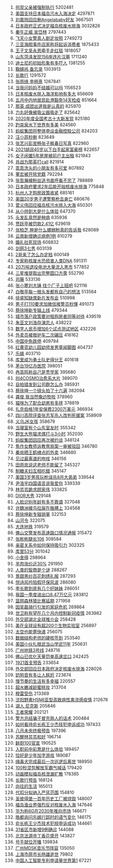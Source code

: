 1. [何炅父亲被强制执行](https://s.weibo.com/weibo?q=%23%E4%BD%95%E7%82%85%E7%88%B6%E4%BA%B2%E8%A2%AB%E5%BC%BA%E5%88%B6%E6%89%A7%E8%A1%8C%23&Refer=top) 5202481
1. [美国支持日本福岛污水入海决定](https://s.weibo.com/weibo?q=%23%E7%BE%8E%E5%9B%BD%E6%94%AF%E6%8C%81%E6%97%A5%E6%9C%AC%E7%A6%8F%E5%B2%9B%E6%B1%A1%E6%B0%B4%E5%85%A5%E6%B5%B7%E5%86%B3%E5%AE%9A%23&Refer=top) 4297871
1. [刘嘉玲回应删Angelababy好友](https://s.weibo.com/weibo?q=%E5%88%98%E5%98%89%E7%8E%B2%E5%9B%9E%E5%BA%94%E5%88%A0Angelababy%E5%A5%BD%E5%8F%8B&Refer=top) 3667501
1. [日本政府正式决定福岛核废水排海](https://s.weibo.com/weibo?q=%23%E6%97%A5%E6%9C%AC%E6%94%BF%E5%BA%9C%E6%AD%A3%E5%BC%8F%E5%86%B3%E5%AE%9A%E7%A6%8F%E5%B2%9B%E6%A0%B8%E5%BA%9F%E6%B0%B4%E6%8E%92%E6%B5%B7%23&Refer=top) 3032826
1. [秦牛正威 吴岱林](https://s.weibo.com/weibo?q=%E7%A7%A6%E7%89%9B%E6%AD%A3%E5%A8%81%20%E5%90%B4%E5%B2%B1%E6%9E%97&Refer=top) 2797443
1. [飞天小女警真人剧定妆照](https://s.weibo.com/weibo?q=%23%E9%A3%9E%E5%A4%A9%E5%B0%8F%E5%A5%B3%E8%AD%A6%E7%9C%9F%E4%BA%BA%E5%89%A7%E5%AE%9A%E5%A6%86%E7%85%A7%23&Refer=top) 2749273
1. [三亚海胆事件店家称将起诉消费者](https://s.weibo.com/weibo?q=%23%E4%B8%89%E4%BA%9A%E6%B5%B7%E8%83%86%E4%BA%8B%E4%BB%B6%E5%BA%97%E5%AE%B6%E7%A7%B0%E5%B0%86%E8%B5%B7%E8%AF%89%E6%B6%88%E8%B4%B9%E8%80%85%23&Refer=top) 1875433
1. [王子文吴永恩牵手走红毯](https://s.weibo.com/weibo?q=%E7%8E%8B%E5%AD%90%E6%96%87%E5%90%B4%E6%B0%B8%E6%81%A9%E7%89%B5%E6%89%8B%E8%B5%B0%E7%BA%A2%E6%AF%AF&Refer=top) 1818057
1. [山东菏泽发现156座连片汉墓](https://s.weibo.com/weibo?q=%23%E5%B1%B1%E4%B8%9C%E8%8F%8F%E6%B3%BD%E5%8F%91%E7%8E%B0156%E5%BA%A7%E8%BF%9E%E7%89%87%E6%B1%89%E5%A2%93%23&Refer=top) 1711240
1. [迪士尼的初始形象有多吓人](https://s.weibo.com/weibo?q=%E8%BF%AA%E5%A3%AB%E5%B0%BC%E7%9A%84%E5%88%9D%E5%A7%8B%E5%BD%A2%E8%B1%A1%E6%9C%89%E5%A4%9A%E5%90%93%E4%BA%BA&Refer=top) 1381255
1. [鞠婧祎 备忘录](https://s.weibo.com/weibo?q=%E9%9E%A0%E5%A9%A7%E7%A5%8E%20%E5%A4%87%E5%BF%98%E5%BD%95&Refer=top) 1303913
1. [长歌行](https://s.weibo.com/weibo?q=%E9%95%BF%E6%AD%8C%E8%A1%8C&Refer=top) 1291572
1. [张雨绮 李柄熹](https://s.weibo.com/weibo?q=%E5%BC%A0%E9%9B%A8%E7%BB%AE%20%E6%9D%8E%E6%9F%84%E7%86%B9&Refer=top) 1267841
1. [当我问妈妈不结婚可以吗](https://s.weibo.com/weibo?q=%23%E5%BD%93%E6%88%91%E9%97%AE%E5%A6%88%E5%A6%88%E4%B8%8D%E7%BB%93%E5%A9%9A%E5%8F%AF%E4%BB%A5%E5%90%97%23&Refer=top) 1156523
1. [日本核废水排入海洋影响有多大](https://s.weibo.com/weibo?q=%E6%97%A5%E6%9C%AC%E6%A0%B8%E5%BA%9F%E6%B0%B4%E6%8E%92%E5%85%A5%E6%B5%B7%E6%B4%8B%E5%BD%B1%E5%93%8D%E6%9C%89%E5%A4%9A%E5%A4%A7&Refer=top) 856609
1. [五月中内地居民赴港豁免14天检疫](https://s.weibo.com/weibo?q=%23%E4%BA%94%E6%9C%88%E4%B8%AD%E5%86%85%E5%9C%B0%E5%B1%85%E6%B0%91%E8%B5%B4%E6%B8%AF%E8%B1%81%E5%85%8D14%E5%A4%A9%E6%A3%80%E7%96%AB%23&Refer=top) 851664
1. [那英 成团出道我是认真的](https://s.weibo.com/weibo?q=%E9%82%A3%E8%8B%B1%20%E6%88%90%E5%9B%A2%E5%87%BA%E9%81%93%E6%88%91%E6%98%AF%E8%AE%A4%E7%9C%9F%E7%9A%84&Refer=top) 825970
1. [力丸好像被吸尘器吸走了](https://s.weibo.com/weibo?q=%23%E5%8A%9B%E4%B8%B8%E5%A5%BD%E5%83%8F%E8%A2%AB%E5%90%B8%E5%B0%98%E5%99%A8%E5%90%B8%E8%B5%B0%E4%BA%86%23&Refer=top) 825642
1. [2020年度全国考古十大新发现](https://s.weibo.com/weibo?q=2020%E5%B9%B4%E5%BA%A6%E5%85%A8%E5%9B%BD%E8%80%83%E5%8F%A4%E5%8D%81%E5%A4%A7%E6%96%B0%E5%8F%91%E7%8E%B0&Refer=top) 825180
1. [趵突泉水下世界有多美](https://s.weibo.com/weibo?q=%E8%B6%B5%E7%AA%81%E6%B3%89%E6%B0%B4%E4%B8%8B%E4%B8%96%E7%95%8C%E6%9C%89%E5%A4%9A%E7%BE%8E&Refer=top) 824560
1. [蚂蚁集团将整体申设金融控股公司](https://s.weibo.com/weibo?q=%E8%9A%82%E8%9A%81%E9%9B%86%E5%9B%A2%E5%B0%86%E6%95%B4%E4%BD%93%E7%94%B3%E8%AE%BE%E9%87%91%E8%9E%8D%E6%8E%A7%E8%82%A1%E5%85%AC%E5%8F%B8&Refer=top) 824203
1. [汪小菲秒删](https://s.weibo.com/weibo?q=%E6%B1%AA%E5%B0%8F%E8%8F%B2%E7%A7%92%E5%88%A0&Refer=top) 823649
1. [张艺兴彭昱畅张子枫春日写真](https://s.weibo.com/weibo?q=%23%E5%BC%A0%E8%89%BA%E5%85%B4%E5%BD%AD%E6%98%B1%E7%95%85%E5%BC%A0%E5%AD%90%E6%9E%AB%E6%98%A5%E6%97%A5%E5%86%99%E7%9C%9F%23&Refer=top) 822960
1. [2021胡润40岁以下白手起家富豪榜](https://s.weibo.com/weibo?q=2021%E8%83%A1%E6%B6%A640%E5%B2%81%E4%BB%A5%E4%B8%8B%E7%99%BD%E6%89%8B%E8%B5%B7%E5%AE%B6%E5%AF%8C%E8%B1%AA%E6%A6%9C&Refer=top) 822657
1. [女子闲置5年房屋被前户主出租](https://s.weibo.com/weibo?q=%23%E5%A5%B3%E5%AD%90%E9%97%B2%E7%BD%AE5%E5%B9%B4%E6%88%BF%E5%B1%8B%E8%A2%AB%E5%89%8D%E6%88%B7%E4%B8%BB%E5%87%BA%E7%A7%9F%23&Refer=top) 821943
1. [肖战为那英打call](https://s.weibo.com/weibo?q=%E8%82%96%E6%88%98%E4%B8%BA%E9%82%A3%E8%8B%B1%E6%89%93call&Refer=top) 821914
1. [乖乖洗头的小朋友有多可爱](https://s.weibo.com/weibo?q=%23%E4%B9%96%E4%B9%96%E6%B4%97%E5%A4%B4%E7%9A%84%E5%B0%8F%E6%9C%8B%E5%8F%8B%E6%9C%89%E5%A4%9A%E5%8F%AF%E7%88%B1%23&Refer=top) 807892
1. [董宏被开除党籍](https://s.weibo.com/weibo?q=%23%E8%91%A3%E5%AE%8F%E8%A2%AB%E5%BC%80%E9%99%A4%E5%85%9A%E7%B1%8D%23&Refer=top) 792294
1. [张哲瀚被粉丝送书直呼看不完了](https://s.weibo.com/weibo?q=%23%E5%BC%A0%E5%93%B2%E7%80%9A%E8%A2%AB%E7%B2%89%E4%B8%9D%E9%80%81%E4%B9%A6%E7%9B%B4%E5%91%BC%E7%9C%8B%E4%B8%8D%E5%AE%8C%E4%BA%86%23&Refer=top) 788869
1. [日本政府要求2年后能开始核废水排海](https://s.weibo.com/weibo?q=%E6%97%A5%E6%9C%AC%E6%94%BF%E5%BA%9C%E8%A6%81%E6%B1%822%E5%B9%B4%E5%90%8E%E8%83%BD%E5%BC%80%E5%A7%8B%E6%A0%B8%E5%BA%9F%E6%B0%B4%E6%8E%92%E6%B5%B7&Refer=top) 775848
1. [杭州人才购房政策收紧](https://s.weibo.com/weibo?q=%23%E6%9D%AD%E5%B7%9E%E4%BA%BA%E6%89%8D%E8%B4%AD%E6%88%BF%E6%94%BF%E7%AD%96%E6%94%B6%E7%B4%A7%23&Refer=top) 685161
1. [美国20岁男子遭警察枪击身亡](https://s.weibo.com/weibo?q=%E7%BE%8E%E5%9B%BD20%E5%B2%81%E7%94%B7%E5%AD%90%E9%81%AD%E8%AD%A6%E5%AF%9F%E6%9E%AA%E5%87%BB%E8%BA%AB%E4%BA%A1&Refer=top) 680676
1. [菅义伟回应福岛核污水排入大海](https://s.weibo.com/weibo?q=%23%E8%8F%85%E4%B9%89%E4%BC%9F%E5%9B%9E%E5%BA%94%E7%A6%8F%E5%B2%9B%E6%A0%B8%E6%B1%A1%E6%B0%B4%E6%8E%92%E5%85%A5%E5%A4%A7%E6%B5%B7%23&Refer=top) 650301
1. [从小帅到大是什么体验](https://s.weibo.com/weibo?q=%23%E4%BB%8E%E5%B0%8F%E5%B8%85%E5%88%B0%E5%A4%A7%E6%98%AF%E4%BB%80%E4%B9%88%E4%BD%93%E9%AA%8C%23&Refer=top) 647370
1. [头发乱竟然是种病](https://s.weibo.com/weibo?q=%23%E5%A4%B4%E5%8F%91%E4%B9%B1%E7%AB%9F%E7%84%B6%E6%98%AF%E7%A7%8D%E7%97%85%23&Refer=top) 635936
1. [贾跃亭被罚款2.41亿](https://s.weibo.com/weibo?q=%E8%B4%BE%E8%B7%83%E4%BA%AD%E8%A2%AB%E7%BD%9A%E6%AC%BE2.41%E4%BA%BF&Refer=top) 629619
1. [张柏芝 肿是什么螺蛳粉真的告诉我](https://s.weibo.com/weibo?q=%E5%BC%A0%E6%9F%8F%E8%8A%9D%20%E8%82%BF%E6%98%AF%E4%BB%80%E4%B9%88%E8%9E%BA%E8%9B%B3%E7%B2%89%E7%9C%9F%E7%9A%84%E5%91%8A%E8%AF%89%E6%88%91&Refer=top) 628089
1. [云南新增确诊病例1例](https://s.weibo.com/weibo?q=%E4%BA%91%E5%8D%97%E6%96%B0%E5%A2%9E%E7%A1%AE%E8%AF%8A%E7%97%85%E4%BE%8B1%E4%BE%8B&Refer=top) 610279
1. [婚礼社死现场](https://s.weibo.com/weibo?q=%23%E5%A9%9A%E7%A4%BC%E7%A4%BE%E6%AD%BB%E7%8E%B0%E5%9C%BA%23&Refer=top) 608832
1. [剑网3七秀](https://s.weibo.com/weibo?q=%23%E5%89%91%E7%BD%913%E4%B8%83%E7%A7%80%23&Refer=top) 603139
1. [2哥来了怎么办定档](https://s.weibo.com/weibo?q=%232%E5%93%A5%E6%9D%A5%E4%BA%86%E6%80%8E%E4%B9%88%E5%8A%9E%E5%AE%9A%E6%A1%A3%23&Refer=top) 600149
1. [专家称核废水恐损害人类DNA](https://s.weibo.com/weibo?q=%23%E4%B8%93%E5%AE%B6%E7%A7%B0%E6%A0%B8%E5%BA%9F%E6%B0%B4%E6%81%90%E6%8D%9F%E5%AE%B3%E4%BA%BA%E7%B1%BBDNA%23&Refer=top) 591311
1. [20万吨退役电池大量流入黑市](https://s.weibo.com/weibo?q=%2320%E4%B8%87%E5%90%A8%E9%80%80%E5%BD%B9%E7%94%B5%E6%B1%A0%E5%A4%A7%E9%87%8F%E6%B5%81%E5%85%A5%E9%BB%91%E5%B8%82%23&Refer=top) 577852
1. [三星堆提取出完整圆口方尊](https://s.weibo.com/weibo?q=%E4%B8%89%E6%98%9F%E5%A0%86%E6%8F%90%E5%8F%96%E5%87%BA%E5%AE%8C%E6%95%B4%E5%9C%86%E5%8F%A3%E6%96%B9%E5%B0%8A&Refer=top) 552790
1. [司藤](https://s.weibo.com/weibo?q=%E5%8F%B8%E8%97%A4&Refer=top) 533136
1. [张小寒刘大锤 找个厂子上班吧](https://s.weibo.com/weibo?q=%E5%BC%A0%E5%B0%8F%E5%AF%92%E5%88%98%E5%A4%A7%E9%94%A4%20%E6%89%BE%E4%B8%AA%E5%8E%82%E5%AD%90%E4%B8%8A%E7%8F%AD%E5%90%A7&Refer=top) 521116
1. [白敬亭每一根头发都有自己的想法](https://s.weibo.com/weibo?q=%23%E7%99%BD%E6%95%AC%E4%BA%AD%E6%AF%8F%E4%B8%80%E6%A0%B9%E5%A4%B4%E5%8F%91%E9%83%BD%E6%9C%89%E8%87%AA%E5%B7%B1%E7%9A%84%E6%83%B3%E6%B3%95%23&Refer=top) 513564
1. [徐睿知缺席新片发布会](https://s.weibo.com/weibo?q=%23%E5%BE%90%E7%9D%BF%E7%9F%A5%E7%BC%BA%E5%B8%AD%E6%96%B0%E7%89%87%E5%8F%91%E5%B8%83%E4%BC%9A%23&Refer=top) 510998
1. [男子打110要求加微信接警员秒懂](https://s.weibo.com/weibo?q=%23%E7%94%B7%E5%AD%90%E6%89%93110%E8%A6%81%E6%B1%82%E5%8A%A0%E5%BE%AE%E4%BF%A1%E6%8E%A5%E8%AD%A6%E5%91%98%E7%A7%92%E6%87%82%23&Refer=top) 491073
1. [蔡徐坤新专辑上线](https://s.weibo.com/weibo?q=%23%E8%94%A1%E5%BE%90%E5%9D%A4%E6%96%B0%E4%B8%93%E8%BE%91%E4%B8%8A%E7%BA%BF%23&Refer=top) 479344
1. [城市落户政策要对租购房者同等对待](https://s.weibo.com/weibo?q=%E5%9F%8E%E5%B8%82%E8%90%BD%E6%88%B7%E6%94%BF%E7%AD%96%E8%A6%81%E5%AF%B9%E7%A7%9F%E8%B4%AD%E6%88%BF%E8%80%85%E5%90%8C%E7%AD%89%E5%AF%B9%E5%BE%85&Refer=top) 439519
1. [朱亚文刘浩存演恋人](https://s.weibo.com/weibo?q=%23%E6%9C%B1%E4%BA%9A%E6%96%87%E5%88%98%E6%B5%A9%E5%AD%98%E6%BC%94%E6%81%8B%E4%BA%BA%23&Refer=top) 438222
1. [数字人民币增加6个试点测试地区](https://s.weibo.com/weibo?q=%23%E6%95%B0%E5%AD%97%E4%BA%BA%E6%B0%91%E5%B8%81%E5%A2%9E%E5%8A%A06%E4%B8%AA%E8%AF%95%E7%82%B9%E6%B5%8B%E8%AF%95%E5%9C%B0%E5%8C%BA%23&Refer=top) 432226
1. [外卖员被救护车二次碾压](https://s.weibo.com/weibo?q=%23%E5%A4%96%E5%8D%96%E5%91%98%E8%A2%AB%E6%95%91%E6%8A%A4%E8%BD%A6%E4%BA%8C%E6%AC%A1%E7%A2%BE%E5%8E%8B%23&Refer=top) 416162
1. [中国中免跌停](https://s.weibo.com/weibo?q=%E4%B8%AD%E5%9B%BD%E4%B8%AD%E5%85%8D%E8%B7%8C%E5%81%9C&Refer=top) 409794
1. [红黄蓝幼儿园幼师发男童闻脚图](https://s.weibo.com/weibo?q=%23%E7%BA%A2%E9%BB%84%E8%93%9D%E5%B9%BC%E5%84%BF%E5%9B%AD%E5%B9%BC%E5%B8%88%E5%8F%91%E7%94%B7%E7%AB%A5%E9%97%BB%E8%84%9A%E5%9B%BE%23&Refer=top) 404737
1. [乐嫣](https://s.weibo.com/weibo?q=%E4%B9%90%E5%AB%A3&Refer=top) 403710
1. [库里成为勇士队史得分王](https://s.weibo.com/weibo?q=%23%E5%BA%93%E9%87%8C%E6%88%90%E4%B8%BA%E5%8B%87%E5%A3%AB%E9%98%9F%E5%8F%B2%E5%BE%97%E5%88%86%E7%8E%8B%23&Refer=top) 401618
1. [茅台19亿办医院](https://s.weibo.com/weibo?q=%E8%8C%85%E5%8F%B019%E4%BA%BF%E5%8A%9E%E5%8C%BB%E9%99%A2&Refer=top) 398051
1. [冉高鸣称自己是秃学家](https://s.weibo.com/weibo?q=%23%E5%86%89%E9%AB%98%E9%B8%A3%E7%A7%B0%E8%87%AA%E5%B7%B1%E6%98%AF%E7%A7%83%E5%AD%A6%E5%AE%B6%23&Refer=top) 395680
1. [创4COSMO治愈系大片](https://s.weibo.com/weibo?q=%23%E5%88%9B4COSMO%E6%B2%BB%E6%84%88%E7%B3%BB%E5%A4%A7%E7%89%87%23&Refer=top) 389070
1. [自拍错发到公司群怎么办](https://s.weibo.com/weibo?q=%23%E8%87%AA%E6%8B%8D%E9%94%99%E5%8F%91%E5%88%B0%E5%85%AC%E5%8F%B8%E7%BE%A4%E6%80%8E%E4%B9%88%E5%8A%9E%23&Refer=top) 385931
1. [蔡徐坤一个镜头拍了十六遍](https://s.weibo.com/weibo?q=%23%E8%94%A1%E5%BE%90%E5%9D%A4%E4%B8%80%E4%B8%AA%E9%95%9C%E5%A4%B4%E6%8B%8D%E4%BA%86%E5%8D%81%E5%85%AD%E9%81%8D%23&Refer=top) 382094
1. [龚俊 我当然像边牧啦](https://s.weibo.com/weibo?q=%E9%BE%9A%E4%BF%8A%20%E6%88%91%E5%BD%93%E7%84%B6%E5%83%8F%E8%BE%B9%E7%89%A7%E5%95%A6&Refer=top) 378960
1. [猫咪为了配合幼崽有多拼](https://s.weibo.com/weibo?q=%23%E7%8C%AB%E5%92%AA%E4%B8%BA%E4%BA%86%E9%85%8D%E5%90%88%E5%B9%BC%E5%B4%BD%E6%9C%89%E5%A4%9A%E6%8B%BC%23&Refer=top) 378819
1. [扎克伯格1年安保费2300万美元](https://s.weibo.com/weibo?q=%E6%89%8E%E5%85%8B%E4%BC%AF%E6%A0%BC1%E5%B9%B4%E5%AE%89%E4%BF%9D%E8%B4%B92300%E4%B8%87%E7%BE%8E%E5%85%83&Refer=top) 366934
1. [四川高院评查张志军杀人改判死缓案](https://s.weibo.com/weibo?q=%23%E5%9B%9B%E5%B7%9D%E9%AB%98%E9%99%A2%E8%AF%84%E6%9F%A5%E5%BC%A0%E5%BF%97%E5%86%9B%E6%9D%80%E4%BA%BA%E6%94%B9%E5%88%A4%E6%AD%BB%E7%BC%93%E6%A1%88%23&Refer=top) 358909
1. [义乌JK女孩](https://s.weibo.com/weibo?q=%E4%B9%89%E4%B9%8CJK%E5%A5%B3%E5%AD%A9&Refer=top) 358679
1. [当寝室有个山东室友时](https://s.weibo.com/weibo?q=%23%E5%BD%93%E5%AF%9D%E5%AE%A4%E6%9C%89%E4%B8%AA%E5%B1%B1%E4%B8%9C%E5%AE%A4%E5%8F%8B%E6%97%B6%23&Refer=top) 355342
1. [野生大熊猫求偶打斗3小时](https://s.weibo.com/weibo?q=%E9%87%8E%E7%94%9F%E5%A4%A7%E7%86%8A%E7%8C%AB%E6%B1%82%E5%81%B6%E6%89%93%E6%96%973%E5%B0%8F%E6%97%B6&Refer=top) 352030
1. [蚂蚁集团回应再次被约谈](https://s.weibo.com/weibo?q=%23%E8%9A%82%E8%9A%81%E9%9B%86%E5%9B%A2%E5%9B%9E%E5%BA%94%E5%86%8D%E6%AC%A1%E8%A2%AB%E7%BA%A6%E8%B0%88%23&Refer=top) 348124
1. [焦作女教师诉教育局案一审被驳回](https://s.weibo.com/weibo?q=%23%E7%84%A6%E4%BD%9C%E5%A5%B3%E6%95%99%E5%B8%88%E8%AF%89%E6%95%99%E8%82%B2%E5%B1%80%E6%A1%88%E4%B8%80%E5%AE%A1%E8%A2%AB%E9%A9%B3%E5%9B%9E%23&Refer=top) 346780
1. [秦岚晒王鹤棣点的外卖](https://s.weibo.com/weibo?q=%E7%A7%A6%E5%B2%9A%E6%99%92%E7%8E%8B%E9%B9%A4%E6%A3%A3%E7%82%B9%E7%9A%84%E5%A4%96%E5%8D%96&Refer=top) 346680
1. [见过最离谱的吻戏](https://s.weibo.com/weibo?q=%23%E8%A7%81%E8%BF%87%E6%9C%80%E7%A6%BB%E8%B0%B1%E7%9A%84%E5%90%BB%E6%88%8F%23&Refer=top) 346156
1. [田雨岚说这老师不能留了](https://s.weibo.com/weibo?q=%E7%94%B0%E9%9B%A8%E5%B2%9A%E8%AF%B4%E8%BF%99%E8%80%81%E5%B8%88%E4%B8%8D%E8%83%BD%E7%95%99%E4%BA%86&Refer=top) 345327
1. [制糖夫妇互相吃醋](https://s.weibo.com/weibo?q=%23%E5%88%B6%E7%B3%96%E5%A4%AB%E5%A6%87%E4%BA%92%E7%9B%B8%E5%90%83%E9%86%8B%23&Refer=top) 345147
1. [美国3岁男孩玩枪误杀8月大弟弟](https://s.weibo.com/weibo?q=%23%E7%BE%8E%E5%9B%BD3%E5%B2%81%E7%94%B7%E5%AD%A9%E7%8E%A9%E6%9E%AA%E8%AF%AF%E6%9D%808%E6%9C%88%E5%A4%A7%E5%BC%9F%E5%BC%9F%23&Refer=top) 339544
1. [尹浩宇四国语言说我爱你](https://s.weibo.com/weibo?q=%23%E5%B0%B9%E6%B5%A9%E5%AE%87%E5%9B%9B%E5%9B%BD%E8%AF%AD%E8%A8%80%E8%AF%B4%E6%88%91%E7%88%B1%E4%BD%A0%23&Refer=top) 339339
1. [林芸芸跪求顾家伟](https://s.weibo.com/weibo?q=%23%E6%9E%97%E8%8A%B8%E8%8A%B8%E8%B7%AA%E6%B1%82%E9%A1%BE%E5%AE%B6%E4%BC%9F%23&Refer=top) 333825
1. [DIOR大秀](https://s.weibo.com/weibo?q=DIOR%E5%A4%A7%E7%A7%80&Refer=top) 329148
1. [人脸识别年龄有多不靠谱](https://s.weibo.com/weibo?q=%23%E4%BA%BA%E8%84%B8%E8%AF%86%E5%88%AB%E5%B9%B4%E9%BE%84%E6%9C%89%E5%A4%9A%E4%B8%8D%E9%9D%A0%E8%B0%B1%23&Refer=top) 327048
1. [许魏洲被鸟拉屎在胳膊上](https://s.weibo.com/weibo?q=%23%E8%AE%B8%E9%AD%8F%E6%B4%B2%E8%A2%AB%E9%B8%9F%E6%8B%89%E5%B1%8E%E5%9C%A8%E8%83%B3%E8%86%8A%E4%B8%8A%23&Refer=top) 324568
1. [蔡徐坤新专辑销量](https://s.weibo.com/weibo?q=%E8%94%A1%E5%BE%90%E5%9D%A4%E6%96%B0%E4%B8%93%E8%BE%91%E9%94%80%E9%87%8F&Refer=top) 322153
1. [山河令](https://s.weibo.com/weibo?q=%E5%B1%B1%E6%B2%B3%E4%BB%A4&Refer=top) 322075
1. [大连地铁](https://s.weibo.com/weibo?q=%E5%A4%A7%E8%BF%9E%E5%9C%B0%E9%93%81&Refer=top) 319579
1. [佛山交警发布高速路口情况通报](https://s.weibo.com/weibo?q=%23%E4%BD%9B%E5%B1%B1%E4%BA%A4%E8%AD%A6%E5%8F%91%E5%B8%83%E9%AB%98%E9%80%9F%E8%B7%AF%E5%8F%A3%E6%83%85%E5%86%B5%E9%80%9A%E6%8A%A5%23&Refer=top) 315472
1. [张彬彬腿长106](https://s.weibo.com/weibo?q=%23%E5%BC%A0%E5%BD%AC%E5%BD%AC%E8%85%BF%E9%95%BF106%23&Refer=top) 308584
1. [亲密关系中如何保持吸引力](https://s.weibo.com/weibo?q=%E4%BA%B2%E5%AF%86%E5%85%B3%E7%B3%BB%E4%B8%AD%E5%A6%82%E4%BD%95%E4%BF%9D%E6%8C%81%E5%90%B8%E5%BC%95%E5%8A%9B&Refer=top) 302325
1. [库里53分](https://s.weibo.com/weibo?q=%23%E5%BA%93%E9%87%8C53%E5%88%86%23&Refer=top) 301042
1. [小舍得](https://s.weibo.com/weibo?q=%E5%B0%8F%E8%88%8D%E5%BE%97&Refer=top) 298964
1. [羊肉涨价近30%](https://s.weibo.com/weibo?q=%23%E7%BE%8A%E8%82%89%E6%B6%A8%E4%BB%B7%E8%BF%9130%25%23&Refer=top) 291950
1. [人类的智商是个谜](https://s.weibo.com/weibo?q=%23%E4%BA%BA%E7%B1%BB%E7%9A%84%E6%99%BA%E5%95%86%E6%98%AF%E4%B8%AA%E8%B0%9C%23&Refer=top) 288267
1. [景甜黑纱百花刺绣礼服](https://s.weibo.com/weibo?q=%23%E6%99%AF%E7%94%9C%E9%BB%91%E7%BA%B1%E7%99%BE%E8%8A%B1%E5%88%BA%E7%BB%A3%E7%A4%BC%E6%9C%8D%23&Refer=top) 287293
1. [悦诗风吟陷假环保风波](https://s.weibo.com/weibo?q=%23%E6%82%A6%E8%AF%97%E9%A3%8E%E5%90%9F%E9%99%B7%E5%81%87%E7%8E%AF%E4%BF%9D%E9%A3%8E%E6%B3%A2%23&Refer=top) 286080
1. [李长歌到底有几个好妹妹](https://s.weibo.com/weibo?q=%23%E6%9D%8E%E9%95%BF%E6%AD%8C%E5%88%B0%E5%BA%95%E6%9C%89%E5%87%A0%E4%B8%AA%E5%A5%BD%E5%A6%B9%E5%A6%B9%23&Refer=top) 286051
1. [我国一季度进出口8.47万亿元](https://s.weibo.com/weibo?q=%23%E6%88%91%E5%9B%BD%E4%B8%80%E5%AD%A3%E5%BA%A6%E8%BF%9B%E5%87%BA%E5%8F%A38.47%E4%B8%87%E4%BA%BF%E5%85%83%23&Refer=top) 283812
1. [篮网森林狼比赛延期](https://s.weibo.com/weibo?q=%E7%AF%AE%E7%BD%91%E6%A3%AE%E6%9E%97%E7%8B%BC%E6%AF%94%E8%B5%9B%E5%BB%B6%E6%9C%9F&Refer=top) 271958
1. [因吴磊骑行引发的家庭危机](https://s.weibo.com/weibo?q=%23%E5%9B%A0%E5%90%B4%E7%A3%8A%E9%AA%91%E8%A1%8C%E5%BC%95%E5%8F%91%E7%9A%84%E5%AE%B6%E5%BA%AD%E5%8D%B1%E6%9C%BA%23&Refer=top) 269864
1. [世卫称有望在几个月内控制新冠疫情](https://s.weibo.com/weibo?q=%E4%B8%96%E5%8D%AB%E7%A7%B0%E6%9C%89%E6%9C%9B%E5%9C%A8%E5%87%A0%E4%B8%AA%E6%9C%88%E5%86%85%E6%8E%A7%E5%88%B6%E6%96%B0%E5%86%A0%E7%96%AB%E6%83%85&Refer=top) 263982
1. [外交部湖北全球推介会](https://s.weibo.com/weibo?q=%23%E5%A4%96%E4%BA%A4%E9%83%A8%E6%B9%96%E5%8C%97%E5%85%A8%E7%90%83%E6%8E%A8%E4%BB%8B%E4%BC%9A%23&Refer=top) 258428
1. [美在全球设有超200个生物实验室](https://s.weibo.com/weibo?q=%23%E7%BE%8E%E5%9C%A8%E5%85%A8%E7%90%83%E8%AE%BE%E6%9C%89%E8%B6%85200%E4%B8%AA%E7%94%9F%E7%89%A9%E5%AE%9E%E9%AA%8C%E5%AE%A4%23&Refer=top) 256897
1. [太空也能寄快递](https://s.weibo.com/weibo?q=%23%E5%A4%AA%E7%A9%BA%E4%B9%9F%E8%83%BD%E5%AF%84%E5%BF%AB%E9%80%92%23&Refer=top) 256075
1. [数据结构老师的硬核签到](https://s.weibo.com/weibo?q=%E6%95%B0%E6%8D%AE%E7%BB%93%E6%9E%84%E8%80%81%E5%B8%88%E7%9A%84%E7%A1%AC%E6%A0%B8%E7%AD%BE%E5%88%B0&Refer=top) 253540
1. [美国小伙扎根武当山学武11年](https://s.weibo.com/weibo?q=%E7%BE%8E%E5%9B%BD%E5%B0%8F%E4%BC%99%E6%89%8E%E6%A0%B9%E6%AD%A6%E5%BD%93%E5%B1%B1%E5%AD%A6%E6%AD%A611%E5%B9%B4&Refer=top) 250631
1. [广州地铁3号线](https://s.weibo.com/weibo?q=%23%E5%B9%BF%E5%B7%9E%E5%9C%B0%E9%93%813%E5%8F%B7%E7%BA%BF%23&Refer=top) 248716
1. [佛山已优化天量罚单高速岔口](https://s.weibo.com/weibo?q=%E4%BD%9B%E5%B1%B1%E5%B7%B2%E4%BC%98%E5%8C%96%E5%A4%A9%E9%87%8F%E7%BD%9A%E5%8D%95%E9%AB%98%E9%80%9F%E5%B2%94%E5%8F%A3&Refer=top) 242425
1. [1921首支预告](https://s.weibo.com/weibo?q=%231921%E9%A6%96%E6%94%AF%E9%A2%84%E5%91%8A%23&Refer=top) 233654
1. [外交部回应日本政府决定核废水排海](https://s.weibo.com/weibo?q=%23%E5%A4%96%E4%BA%A4%E9%83%A8%E5%9B%9E%E5%BA%94%E6%97%A5%E6%9C%AC%E6%94%BF%E5%BA%9C%E5%86%B3%E5%AE%9A%E6%A0%B8%E5%BA%9F%E6%B0%B4%E6%8E%92%E6%B5%B7%23&Refer=top) 228026
1. [奶狗音有多让人尴尬](https://s.weibo.com/weibo?q=%23%E5%A5%B6%E7%8B%97%E9%9F%B3%E6%9C%89%E5%A4%9A%E8%AE%A9%E4%BA%BA%E5%B0%B4%E5%B0%AC%23&Refer=top) 223674
1. [慢节奏的生活有多幸福](https://s.weibo.com/weibo?q=%23%E6%85%A2%E8%8A%82%E5%A5%8F%E7%9A%84%E7%94%9F%E6%B4%BB%E6%9C%89%E5%A4%9A%E5%B9%B8%E7%A6%8F%23&Refer=top) 220557
1. [超水嫩减龄蜜桃妆](https://s.weibo.com/weibo?q=%23%E8%B6%85%E6%B0%B4%E5%AB%A9%E5%87%8F%E9%BE%84%E8%9C%9C%E6%A1%83%E5%A6%86%23&Refer=top) 213704
1. [穆雷受伤](https://s.weibo.com/weibo?q=%E7%A9%86%E9%9B%B7%E5%8F%97%E4%BC%A4&Refer=top) 213369
1. [沈阳野禽H5N6亚型高致病性禽流感疫情](https://s.weibo.com/weibo?q=%23%E6%B2%88%E9%98%B3%E9%87%8E%E7%A6%BDH5N6%E4%BA%9A%E5%9E%8B%E9%AB%98%E8%87%B4%E7%97%85%E6%80%A7%E7%A6%BD%E6%B5%81%E6%84%9F%E7%96%AB%E6%83%85%23&Refer=top) 212678
1. [湖人 尼克斯](https://s.weibo.com/weibo?q=%E6%B9%96%E4%BA%BA%20%E5%B0%BC%E5%85%8B%E6%96%AF&Refer=top) 205846
1. [王者荣耀](https://s.weibo.com/weibo?q=%E7%8E%8B%E8%80%85%E8%8D%A3%E8%80%80&Refer=top) 202121
1. [警方总结骗子冒充熟人的话术](https://s.weibo.com/weibo?q=%23%E8%AD%A6%E6%96%B9%E6%80%BB%E7%BB%93%E9%AA%97%E5%AD%90%E5%86%92%E5%85%85%E7%86%9F%E4%BA%BA%E7%9A%84%E8%AF%9D%E6%9C%AF%23&Refer=top) 200484
1. [如何看待俞长栋王少杰技犯申诉成功](https://s.weibo.com/weibo?q=%23%E5%A6%82%E4%BD%95%E7%9C%8B%E5%BE%85%E4%BF%9E%E9%95%BF%E6%A0%8B%E7%8E%8B%E5%B0%91%E6%9D%B0%E6%8A%80%E7%8A%AF%E7%94%B3%E8%AF%89%E6%88%90%E5%8A%9F%23&Refer=top) 197433
1. [八月未央终极预告](https://s.weibo.com/weibo?q=%23%E5%85%AB%E6%9C%88%E6%9C%AA%E5%A4%AE%E7%BB%88%E6%9E%81%E9%A2%84%E5%91%8A%23&Refer=top) 197396
1. [苏醒林芸芸和好](https://s.weibo.com/weibo?q=%23%E8%8B%8F%E9%86%92%E6%9E%97%E8%8A%B8%E8%8A%B8%E5%92%8C%E5%A5%BD%23&Refer=top) 196714
1. [鲜厨100官宣](https://s.weibo.com/weibo?q=%E9%B2%9C%E5%8E%A8100%E5%AE%98%E5%AE%A3&Refer=top) 190525
1. [入职前中彩票是什么体验](https://s.weibo.com/weibo?q=%23%E5%85%A5%E8%81%8C%E5%89%8D%E4%B8%AD%E5%BD%A9%E7%A5%A8%E6%98%AF%E4%BB%80%E4%B9%88%E4%BD%93%E9%AA%8C%23&Refer=top) 189457
1. [恰好是少年加字游戏](https://s.weibo.com/weibo?q=%E6%81%B0%E5%A5%BD%E6%98%AF%E5%B0%91%E5%B9%B4%E5%8A%A0%E5%AD%97%E6%B8%B8%E6%88%8F&Refer=top) 189087
1. [缉毒犬完成最后一次巡逻后离世](https://s.weibo.com/weibo?q=%23%E7%BC%89%E6%AF%92%E7%8A%AC%E5%AE%8C%E6%88%90%E6%9C%80%E5%90%8E%E4%B8%80%E6%AC%A1%E5%B7%A1%E9%80%BB%E5%90%8E%E7%A6%BB%E4%B8%96%23&Refer=top) 188950
1. [100秒混剪解放军霸气喊话](https://s.weibo.com/weibo?q=%23100%E7%A7%92%E6%B7%B7%E5%89%AA%E8%A7%A3%E6%94%BE%E5%86%9B%E9%9C%B8%E6%B0%94%E5%96%8A%E8%AF%9D%23&Refer=top) 179420
1. [动画模拟福岛核泄漏扩散](https://s.weibo.com/weibo?q=%E5%8A%A8%E7%94%BB%E6%A8%A1%E6%8B%9F%E7%A6%8F%E5%B2%9B%E6%A0%B8%E6%B3%84%E6%BC%8F%E6%89%A9%E6%95%A3&Refer=top) 178385
1. [长歌行预告](https://s.weibo.com/weibo?q=%E9%95%BF%E6%AD%8C%E8%A1%8C%E9%A2%84%E5%91%8A&Refer=top) 168124
1. [向往的生活](https://s.weibo.com/weibo?q=%E5%90%91%E5%BE%80%E7%9A%84%E7%94%9F%E6%B4%BB&Refer=top) 165013
1. [代扣分拟纳入严惩范围](https://s.weibo.com/weibo?q=%23%E4%BB%A3%E6%89%A3%E5%88%86%E6%8B%9F%E7%BA%B3%E5%85%A5%E4%B8%A5%E6%83%A9%E8%8C%83%E5%9B%B4%23&Refer=top) 154810
1. [圣彼得堡一百年历史工厂被烧毁](https://s.weibo.com/weibo?q=%23%E5%9C%A3%E5%BD%BC%E5%BE%97%E5%A0%A1%E4%B8%80%E7%99%BE%E5%B9%B4%E5%8E%86%E5%8F%B2%E5%B7%A5%E5%8E%82%E8%A2%AB%E7%83%A7%E6%AF%81%23&Refer=top) 148007
1. [福岛渔业界强烈反对核废水入海](https://s.weibo.com/weibo?q=%23%E7%A6%8F%E5%B2%9B%E6%B8%94%E4%B8%9A%E7%95%8C%E5%BC%BA%E7%83%88%E5%8F%8D%E5%AF%B9%E6%A0%B8%E5%BA%9F%E6%B0%B4%E5%85%A5%E6%B5%B7%23&Refer=top) 147646
1. [华为称6G在2030年推向市场](https://s.weibo.com/weibo?q=%23%E5%8D%8E%E4%B8%BA%E7%A7%B06G%E5%9C%A82030%E5%B9%B4%E6%8E%A8%E5%90%91%E5%B8%82%E5%9C%BA%23&Refer=top) 146671
1. [皓都询问乐嫣行踪时的语气变化](https://s.weibo.com/weibo?q=%23%E7%9A%93%E9%83%BD%E8%AF%A2%E9%97%AE%E4%B9%90%E5%AB%A3%E8%A1%8C%E8%B8%AA%E6%97%B6%E7%9A%84%E8%AF%AD%E6%B0%94%E5%8F%98%E5%8C%96%23&Refer=top) 146175
1. [俞长栋王少杰技术犯规申诉成功](https://s.weibo.com/weibo?q=%E4%BF%9E%E9%95%BF%E6%A0%8B%E7%8E%8B%E5%B0%91%E6%9D%B0%E6%8A%80%E6%9C%AF%E7%8A%AF%E8%A7%84%E7%94%B3%E8%AF%89%E6%88%90%E5%8A%9F&Refer=top) 144661
1. [31省区市新增9例确诊](https://s.weibo.com/weibo?q=%2331%E7%9C%81%E5%8C%BA%E5%B8%82%E6%96%B0%E5%A2%9E9%E4%BE%8B%E7%A1%AE%E8%AF%8A%23&Refer=top) 144088
1. [北京法源寺丁香花盛开](https://s.weibo.com/weibo?q=%E5%8C%97%E4%BA%AC%E6%B3%95%E6%BA%90%E5%AF%BA%E4%B8%81%E9%A6%99%E8%8A%B1%E7%9B%9B%E5%BC%80&Refer=top) 143827
1. [号手就位开播](https://s.weibo.com/weibo?q=%E5%8F%B7%E6%89%8B%E5%B0%B1%E4%BD%8D%E5%BC%80%E6%92%AD&Refer=top) 139834
1. [广州MDSK音乐节阵容](https://s.weibo.com/weibo?q=%E5%B9%BF%E5%B7%9EMDSK%E9%9F%B3%E4%B9%90%E8%8A%82%E9%98%B5%E5%AE%B9&Refer=top) 135050
1. [上海市原市长杨雄逝世](https://s.weibo.com/weibo?q=%E4%B8%8A%E6%B5%B7%E5%B8%82%E5%8E%9F%E5%B8%82%E9%95%BF%E6%9D%A8%E9%9B%84%E9%80%9D%E4%B8%96&Refer=top) 79802
1. [中国人工智能专利申请量世界第1](https://s.weibo.com/weibo?q=%23%E4%B8%AD%E5%9B%BD%E4%BA%BA%E5%B7%A5%E6%99%BA%E8%83%BD%E4%B8%93%E5%88%A9%E7%94%B3%E8%AF%B7%E9%87%8F%E4%B8%96%E7%95%8C%E7%AC%AC1%23&Refer=top) 67221